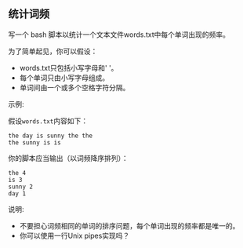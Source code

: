 ## 统计词频

写一个 bash 脚本以统计一个文本文件words.txt中每个单词出现的频率。

为了简单起见，你可以假设：

* words.txt只包括小写字母和' '。 
* 每个单词只由小写字母组成。
* 单词间由一个或多个空格字符分隔。

示例:

假设`words.txt`内容如下：

```
the day is sunny the the
the sunny is is
```
你的脚本应当输出（以词频降序排列）：

```
the 4
is 3
sunny 2
day 1
```

说明:

* 不要担心词频相同的单词的排序问题，每个单词出现的频率都是唯一的。
* 你可以使用一行Unix pipes实现吗？

